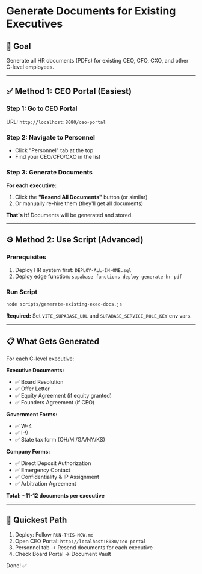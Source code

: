 # Generate Documents for Existing Executives

## 🎯 Goal
Generate all HR documents (PDFs) for existing CEO, CFO, CXO, and other C-level employees.

---

## ✅ Method 1: CEO Portal (Easiest)

### Step 1: Go to CEO Portal
URL: `http://localhost:8080/ceo-portal`

### Step 2: Navigate to Personnel
- Click "Personnel" tab at the top
- Find your CEO/CFO/CXO in the list

### Step 3: Generate Documents
**For each executive:**
1. Click the **"Resend All Documents"** button (or similar)
2. Or manually re-hire them (they'll get all documents)

**That's it!** Documents will be generated and stored.

---

## ⚙️ Method 2: Use Script (Advanced)

### Prerequisites
1. Deploy HR system first: `DEPLOY-ALL-IN-ONE.sql`
2. Deploy edge function: `supabase functions deploy generate-hr-pdf`

### Run Script
```bash
node scripts/generate-existing-exec-docs.js
```

**Required:** Set `VITE_SUPABASE_URL` and `SUPABASE_SERVICE_ROLE_KEY` env vars.

---

## 📋 What Gets Generated

For each C-level executive:

**Executive Documents:**
- ✅ Board Resolution
- ✅ Offer Letter
- ✅ Equity Agreement (if equity granted)
- ✅ Founders Agreement (if CEO)

**Government Forms:**
- ✅ W-4
- ✅ I-9
- ✅ State tax form (OH/MI/GA/NY/KS)

**Company Forms:**
- ✅ Direct Deposit Authorization
- ✅ Emergency Contact
- ✅ Confidentiality & IP Assignment
- ✅ Arbitration Agreement

**Total: ~11-12 documents per executive**

---

## 🎯 Quickest Path

1. Deploy: Follow `RUN-THIS-NOW.md`
2. Open CEO Portal: `http://localhost:8080/ceo-portal`
3. Personnel tab → Resend documents for each executive
4. Check Board Portal → Document Vault

Done! ✅

